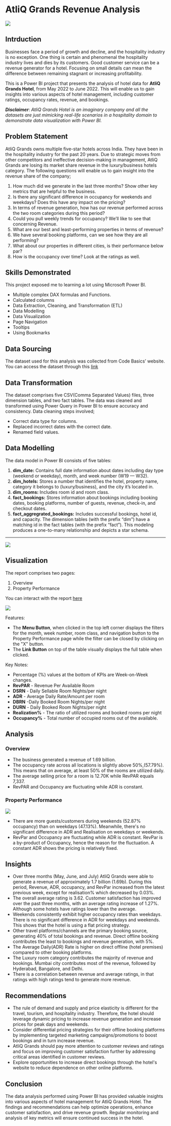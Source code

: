 # AtliQ Grands Revenue Analysis
![](Intro.jpg)

## Intrduction
Businesses face a period of growth and decline, and the hospitality industry is no exception. One thing is certain and phenomenal the hospitality industry lives and dies by its customers. Good customer service can be a revenue generator for a hotel. Focusing on small details can mean the difference between remaining stagnant or increasing profitability. 

This is a Power BI project that presents the analysis of hotel data for **AtliQ Grands Hotel**, from May 2022 to June 2022. This will enable us to gain insights into various aspects of hotel management, including customer ratings, occupancy rates, revenue, and bookings.

**_Disclaimer_**: _AtliQ Grands Hotel is an imaginary company and all the datasets are just mimicking real-life scenarios in a hospitality domain to demonstrate data visualization with Power BI._

## Problem Statement
AtliQ Grands owns multiple five-star hotels across India. They have been in the hospitality industry for the past 20 years. Due to strategic moves from other competitors and ineffective decision-making in management, AtliQ Grands are losing its market share revenue in the luxury/business hotels category. The following questions will enable us to gain insight into the revenue share of the company;

1. How much did we generate in the last three months? Show other key metrics that are helpful to the business.
2. Is there any significant difference in occupancy for weekends and weekdays? Does this have any impact on the pricing?
3. In terms of revenue generation, how has our revenue performed across the two room categories during this period?
4. Could you pull weekly trends for occupancy? We’ll like to see that concerning Revenue.
5. What are our best and least-performing properties in terms of revenue?
6. We have several booking platforms, can we see how they are all performing?
7. What about our properties in different cities, is their performance below par?
8. How is the occupancy over time? Look at the ratings as well.

## Skills Demonstrated
This project exposed me to learning a lot using Microsoft Power BI.
- Multiple complex DAX formulas and Functions.
- Calculated columns
- Data Extraction, Cleaning, and Transformation (ETL)
- Data Modelling
- Data Visualization
- Page Navigation
- Tooltips
- Using Bookmarks

## Data Sourcing
The dataset used for this analysis was collected from Code Basics’ website. You can access the dataset through this [link](https://codebasics.io/challenge/codebasics-resume-project-challenge)

## Data Transformation
The dataset comprises five CSV(Comma Separated Values) files, three dimension tables, and two fact tables. The data was cleaned and transformed using Power Query in Power BI to ensure accuracy and consistency. Data cleaning steps involved;
- Correct data type for columns.
- Replaced incorrect dates with the correct date.
- Renamed field values.

## Data Modelling
The data model in Power BI consists of five tables:
1. **dim_date:** Contains full date information about dates including day type (weekend or weekday), month, and week number (W19 — W32).
2. **dim_hotels:** Stores a number that identifies the hotel, property name, category it belongs to (luxury/business), and the city it’s     located in. 
3. **dim_rooms:** Includes room id and room class. 
4. **fact_bookings:** Stores information about bookings including booking dates, booking platforms, number of guests, revenue, check-in, and checkout dates. 
5. **fact_aggregrated_bookings:** Includes successful bookings, hotel id, and capacity. The dimension tables (with the prefix “dim”) have a matching id in the fact tables (with the prefix “fact”). This modeling produces a one-to-many relationship and depicts a star schema.
***
![](Data_Model.jpg)

## Visualization
The report comprises two pages:
1. Overview
2. Property Performance

You can interact with the report [here](https://app.powerbi.com/view?r=eyJrIjoiNDAzYmEyMmUtNDA1MC00ZGMwLThjNmMtZWIzZmNkNDE2ZWZmIiwidCI6ImM4N2JkODljLTlmOGMtNDJlNS05NzVkLWQ3ZWYwOWI2OTIxMiJ9)

![](Overview.jpg)

Features:
- The **Menu Button**, when clicked in the top left corner displays the filters for the month, week number, room class, and navigation button to the Property Performance page while the  filter can be closed by clicking on the "X" button.
- The **Link Button** on top of the table visually displays the full table when clicked.
  
Key Notes:
- Percentage (%) values at the bottom of KPIs are Week-on-Week changes.
- **RevPAR** - Revenue Per Available Room
- **DSRN** - Daily Sellable Room Nights/per night
- **ADR** - Average Daily Rate/Amount per room
- **DBRN** -Daily Booked Room Nights/per night
- **DURN** - Daily Booked Room Nights/per night
- **Realization%** - The ratio of utilized rooms and booked rooms per night
- **Occupancy%** - Total number of occupied rooms out of the available.

## Analysis

### Overview
- The business generated a revenue of 1.69 billion. 
- The occupancy rate across all locations is slightly above 50%,(57.79%). This means that on average, at least 50% of the rooms are utilized daily. 
- The average selling price for a room is 12.70K while RevPAR equals 7,337.
- RevPAR and Occupancy are fluctuating while ADR is constant.

### Property Performance
![](Property_Performance.jpg)

- There are more guests/customers during weekends (52.87% occupancy) than on weekdays (47.13%). Meanwhile, there's no significant difference in ADR and Realisation on weekdays or weekends.
- RevPar and Occupancy are fluctuating while ADR is constant. RevPar is a by-product of Occupancy, hence the reason for the fluctuation. A constant ADR shows the pricing is relatively fixed.

## Insights
- Over three months (May, June, and July) AtliQ Grands were able to generate a revenue of approximately 1.7 billion (1.69b). During this period, Revenue, ADR, occupancy, and RevPar increased from the latest previous week, except for realisation% which decreased by 0.03%.
- The overall average rating is 3.62. Customer satisfaction has improved over the past three months, with an average rating increase of 1.27%. Although some hotels have ratings lower than the average.
- Weekends consistently exhibit higher occupancy rates than weekdays. There is no significant difference in ADR for weekdays and weekends. This shows that the hotel is using a flat pricing strategy.
- Other travel platforms/channels are the primary booking source, generating 40% of total bookings and revenue. Direct offline booking contributes the least to bookings and revenue generation, with 5%.
- The Average Daily(ADR) Rate is higher on direct offline (hotel premises) compared to other booking platforms.
- The Luxury room category contributes the majority of revenue and bookings. Mumbai city contributes most of the revenue, followed by Hyderabad, Bangalore, and Delhi.
- There is a correlation between revenue and average ratings, in that ratings with high ratings tend to generate more revenue.

## Recommendations
- The rule of demand and supply and price elasticity is different for the travel, tourism, and hospitality industry. Therefore, the hotel should leverage dynamic pricing to increase revenue generation and increase prices for peak days and weekends.
- Consider differential pricing strategies for their offline booking platforms by implementing targeted marketing campaigns/promotions to boost bookings and in turn increase revenue.
- AtliQ Grands should pay more attention to customer reviews and ratings and focus on improving customer satisfaction further by addressing critical areas identified in customer reviews.
- Explore opportunities to increase direct bookings through the hotel's website to reduce dependence on other online platforms.

## Conclusion
The data analysis performed using Power BI has provided valuable insights into various aspects of hotel management for AtliQ Grands Hotel. The findings and recommendations can help optimize operations, enhance customer satisfaction, and drive revenue growth. Regular monitoring and analysis of key metrics will ensure continued success in the hotel.
